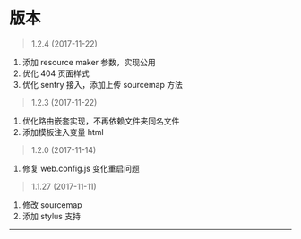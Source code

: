 # 版本

> 1.2.4 (2017-11-22)

1. 添加 resource maker 参数，实现公用
2. 优化 404 页面样式
3. 优化 sentry 接入，添加上传 sourcemap 方法

> 1.2.3 (2017-11-22)

1. 优化路由嵌套实现，不再依赖文件夹同名文件
2. 添加模板注入变量 html

> 1.2.0 (2017-11-14)

1. 修复 web.config.js 变化重启问题

> 1.1.27 (2017-11-11)

1. 修改 sourcemap
2. 添加 stylus 支持

---
